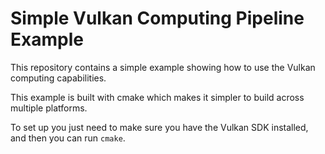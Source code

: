 # Simple Vulkan Computing Pipeline Example

This repository contains a simple example showing how to use the Vulkan computing capabilities.

This example is built with cmake which makes it simpler to build across multiple platforms.

To set up you just need to make sure you have the Vulkan SDK installed, and then you can run `cmake`.

